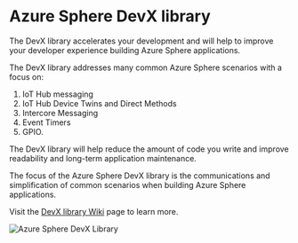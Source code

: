 # Azure Sphere DevX library

The DevX library accelerates your development and will help to improve your developer experience building  Azure Sphere applications.

The DevX library addresses many common Azure Sphere scenarios with a focus on:

1. IoT Hub messaging
1. IoT Hub Device Twins and Direct Methods
1. Intercore Messaging
1. Event Timers
1. GPIO.

The DevX library will help reduce the amount of code you write and improve readability and long-term application maintenance.

The focus of the Azure Sphere DevX library is the communications and simplification of common scenarios when building Azure Sphere applications.

Visit the [DevX library Wiki](https://github.com/gloveboxes/AzureSphereDevX/wiki) page to learn more.

![Azure Sphere DevX Library](https://github.com/gloveboxes/AzureSphereDevX/wiki/media/architecture.png)
